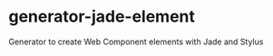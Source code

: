 generator-jade-element
======================

Generator to create Web Component elements with Jade and Stylus

